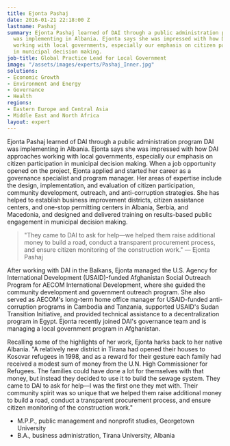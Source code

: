 ```yaml
---
title: Ejonta Pashaj
date: 2016-01-21 22:18:00 Z
lastname: Pashaj
summary: Ejonta Pashaj learned of DAI through a public administration program DAI
  was implementing in Albania. Ejonta says she was impressed with how DAI approaches
  working with local governments, especially our emphasis on citizen participation
  in municipal decision making.
job-title: Global Practice Lead for Local Government
image: "/assets/images/experts/Pashaj_Inner.jpg"
solutions:
- Economic Growth
- Environment and Energy
- Governance
- Health
regions:
- Eastern Europe and Central Asia
- Middle East and North Africa
layout: expert
---
```


Ejonta Pashaj learned of DAI through a public administration program DAI was implementing in Albania. Ejonta says she was impressed with how DAI approaches working with local governments, especially our emphasis on citizen participation in municipal decision making. When a job opportunity opened on the project, Ejonta applied and started her career as a governance specialist and program manager. Her areas of expertise include the design, implementation, and evaluation of citizen participation, community development, outreach, and anti-corruption strategies. She has helped to establish business improvement districts, citizen assistance centers, and one-stop permitting centers in Albania, Serbia, and Macedonia, and designed and delivered training on results-based public engagement in municipal decision making.

> "They came to DAI to ask for help—we helped them raise additional money to build a road, conduct a transparent procurement process, and ensure citizen monitoring of the construction work." — Ejonta Pashaj

After working with DAI in the Balkans, Ejonta managed the U.S. Agency for International Development (USAID)-funded Afghanistan Social Outreach Program for AECOM International Development, where she guided the community development and government outreach program. She also served as AECOM's long-term home office manager for USAID-funded anti-corruption programs in Cambodia and Tanzania, supported USAID's Sudan Transition Initiative, and provided technical assistance to a decentralization program in Egypt. Ejonta recently joined DAI's governance team and is managing a local government program in Afghanistan.

Recalling some of the highlights of her work, Ejonta harks back to her native Albania. "A relatively new district in Tirana had opened their houses to Kosovar refugees in 1998, and as a reward for their gesture each family had received a modest sum of money from the U.N. High Commissioner for Refugees. The families could have done a lot for themselves with that money, but instead they decided to use it to build the sewage system. They came to DAI to ask for help—I was the first one they met with. Their community spirit was so unique that we helped them raise additional money to build a road, conduct a transparent procurement process, and ensure citizen monitoring of the construction work."

* M.P.P., public management and nonprofit studies, Georgetown University
* B.A., business administration, Tirana University, Albania
